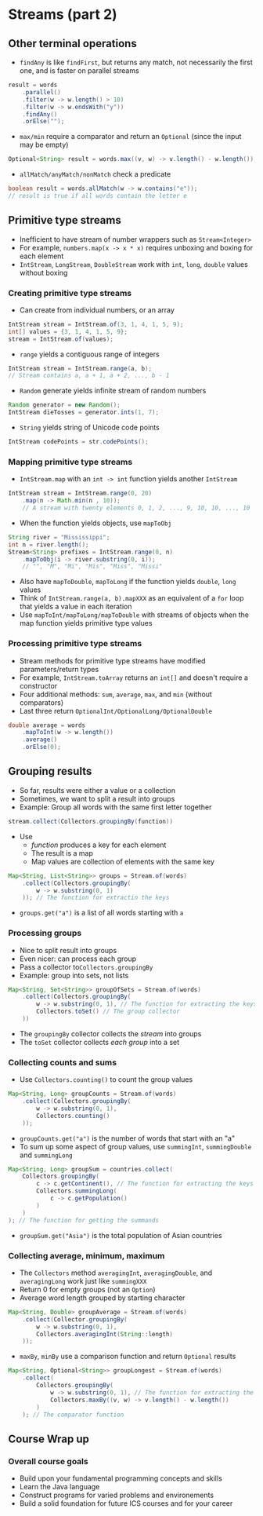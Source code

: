 # Streams (part 2)

## Other terminal operations

- `findAny` is like `findFirst`, but returns any match, not necessarily the first one, and is faster on parallel streams

```Java
result = words
	.parallel()
	.filter(w -> w.length() > 10)
	.filter(w -> w.endsWith("y"))
	.findAny()
	.orElse("");
```

- `max/min` require a comparator and return an `Optional` (since the input may be empty)

```Java
Optional<String> result = words.max((v, w) -> v.length() - w.length());
```

- `allMatch/anyMatch/nonMatch` check a predicate

```Java
boolean result = words.allMatch(w -> w.contains("e"));
// result is true if all words contain the letter e
```

## Primitive type streams

- Inefficient to have stream of number wrappers such as `Stream<Integer>`
- For example, `numbers.map(x -> x * x)` requires unboxing and boxing for each element
- `IntStream`, `LongStream`, `DoubleStream` work with `int`, `long`, `double` values without boxing

### Creating primitive type streams

- Can create from individual numbers, or an array

```Java
IntStream stream = IntStream.of(3, 1, 4, 1, 5, 9);
int[] values = {3, 1, 4, 1, 5, 9};
stream = IntStream.of(values);
```

- `range` yields a contiguous range of integers

```Java
IntStream stream = IntStream.range(a, b);
// Stream contains a, a + 1, a + 2, ..., b - 1
```

- `Random` generate yields infinite stream of random numbers

```Java
Random generator = new Random();
IntStream dieTosses = generator.ints(1, 7);
```

- `String` yields string of Unicode code points

```Java
IntStream codePoints = str.codePoints();
```

### Mapping primitive type streams

- `IntStream.map` with an `int -> int` function yields another `IntStream`

```Java
IntStream stream = IntStream.range(0, 20)
	.map(n -> Math.min(n , 10));
	// A stream with twenty elements 0, 1, 2, ..., 9, 10, 10, ..., 10
```

- When the function yields objects, use `mapToObj`

```Java
String river = "Mississippi";
int n = river.length();
Stream<String> prefixes = IntStream.range(0, n)
	.mapToObj(i -> river.substring(0, i));
	// "", "M", "Mi", "Mis", "Miss", "Missi"
```

- Also have `mapToDouble`, `mapToLong` if the function yields `double`, `long` values
- Think of `IntStream.range(a, b).mapXXX` as an equivalent of a `for` loop that yields a value in each iteration
- Use `mapToInt/mapToLong/mapToDouble` with streams of objects when the map function yields primitive type values

### Processing primitive type streams

- Stream methods for primitive type streams have modified parameters/return types
- For example, `IntStream.toArray` returns an `int[]` and doesn't require a constructor
- Four additional methods: `sum`, `average`, `max`, and `min` (without comparators)
- Last three return `OptionalInt/OptionalLong/OptionalDouble`

```Java
double average = words
	.mapToInt(w -> w.length())
	.average()
	.orElse(0);
```

## Grouping results

- So far, results were either a value or a collection
- Sometimes, we want to split a result into groups
- Example: Group all words with the same first letter together

```Java
stream.collect(Collectors.groupingBy(function))
```

- Use
	- *function* produces a key for each element
	- The result is a map
	- Map values are collection of elements with the same key

```Java
Map<String, List<String>> groups = Stream.of(words)
	.collect(Collectors.groupingBy(
		w -> w.substring(0, 1)
	)); // The function for extractin the keys
```

- `groups.get("a")` is a list of all words starting with `a`

### Processing groups

- Nice to split result into groups
- Even nicer: can process each group
- Pass a collector to`Collectors.groupingBy`
- Example: group into sets, not lists

```Java
Map<String, Set<String>> groupOfSets = Stream.of(words)
	.collect(Collectors.groupingBy(
		w -> w.substring(0, 1), // The function for extracting the keys
		Collectors.toSet() // The group collector
	))
```

- The `groupingBy` collector collects the *stream* into groups
- The `toSet` collector collects *each group* into a set

### Collecting counts and sums

- Use `Collectors.counting()` to count the group values

```Java
Map<String, Long> groupCounts = Stream.of(words)
	.collect(Collectors.groupingBy(
		w -> w.substring(0, 1),
		Collectors.counting()
	));
```

- `groupCounts.get("a")` is the number of words that start with an "a"
- To sum up some aspect of group values, use `summingInt`, `summingDouble` and `summingLong`

```Java
Map<String, Long> groupSum = countries.collect(
	Collectors.groupingBy(
		c -> c.getContinent(), // The function for extracting the keys
		Collectors.summingLong(
			c -> c.getPopulation()
		)
	)
); // The function for getting the summands
```

- `groupSum.get("Asia")` is the total population of Asian countries

### Collecting average, minimum, maximum

- The `Collectors` method `averagingInt`, `averagingDouble`, and `averagingLong` work just like `summingXXX`
- Return $0$ for empty groups (not an `Option`)
- Average word length grouped by starting character

```Java
Map<String, Double> groupAverage = Stream.of(words)
	.collect(Collector.groupingBy(
		w -> w.substring(0, 1),
		Collectors.averagingInt(String::length)
	));
```

- `maxBy`, `minBy` use a comparison function and return `Optional` results

```Java
Map<String, Optional<String>> groupLongest = Stream.of(words)
	.collect(
		Collectors.groupingBy(
			w -> w.substring(0, 1), // The function for extracting the keys
			Collectors.maxBy((v, w) -> v.length() - w.length())
		)
	); // The comparator function
```

## Course Wrap up

### Overall course goals

- Build upon your fundamental programming concepts and skills
- Learn the Java language
- Construct programs for varied problems and environements
- Build a solid foundation for future ICS courses and for your career